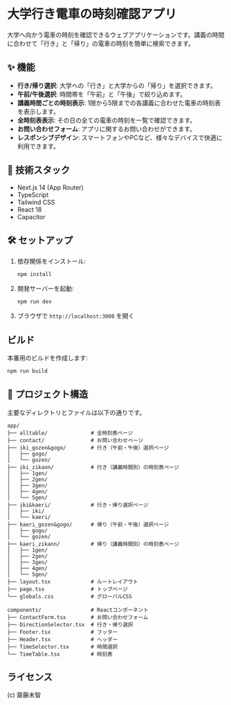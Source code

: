 # 大学行き電車の時刻確認アプリ

大学へ向かう電車の時刻を確認できるウェブアプリケーションです。講義の時間に合わせて「行き」と「帰り」の電車の時刻を簡単に検索できます。

## ✨ 機能

- **行き/帰り選択**: 大学への「行き」と大学からの「帰り」を選択できます。
- **午前/午後選択**: 時間帯を「午前」と「午後」で絞り込めます。
- **講義時間ごとの時刻表示**: 1限から5限までの各講義に合わせた電車の時刻表を表示します。
- **全時刻表表示**: その日の全ての電車の時刻を一覧で確認できます。
- **お問い合わせフォーム**: アプリに関するお問い合わせができます。
- **レスポンシブデザイン**: スマートフォンやPCなど、様々なデバイスで快適に利用できます。

## 🚀 技術スタック

- Next.js 14 (App Router)
- TypeScript
- Tailwind CSS
- React 18
- Capacitor

## 🛠️ セットアップ

1.  依存関係をインストール:
    ```bash
    npm install
    ```

2.  開発サーバーを起動:
    ```bash
    npm run dev
    ```

3.  ブラウザで `http://localhost:3000` を開く

## ビルド

本番用のビルドを作成します:

```bash
npm run build
```

## 📂 プロジェクト構造

主要なディレクトリとファイルは以下の通りです。

```
app/
├── alltable/              # 全時刻表ページ
├── contact/               # お問い合わせページ
├── iki_gozen&gogo/        # 行き（午前・午後）選択ページ
│   ├── gogo/
│   └── gozen/
├── iki_zikann/            # 行き（講義時間別）の時刻表ページ
│   ├── 1gen/
│   ├── 2gen/
│   ├── 3gen/
│   ├── 4gen/
│   └── 5gen/
├── iki&kaeri/             # 行き・帰り選択ページ
│   ├── iki/
│   └── kaeri/
├── kaeri_gozen&gogo/      # 帰り（午前・午後）選択ページ
│   ├── gogo/
│   └── gozen/
├── kaeri_zikann/          # 帰り（講義時間別）の時刻表ページ
│   ├── 1gen/
│   ├── 2gen/
│   ├── 3gen/
│   ├── 4gen/
│   └── 5gen/
├── layout.tsx             # ルートレイアウト
├── page.tsx               # トップページ
└── globals.css            # グローバルCSS

components/                # Reactコンポーネント
├── ContactForm.tsx        # お問い合わせフォーム
├── DirectionSelector.tsx  # 行き・帰り選択
├── Footer.tsx             # フッター
├── Header.tsx             # ヘッダー
├── TimeSelector.tsx       # 時間選択
└── TimeTable.tsx          # 時刻表

```

## ライセンス

(c) 齋藤未智 